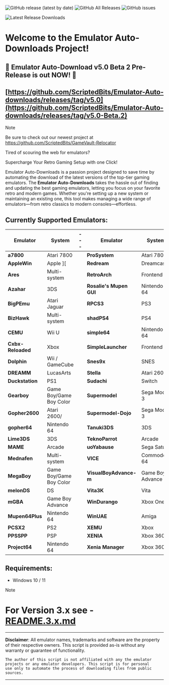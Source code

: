 ![GitHub release (latest by date)](https://img.shields.io/github/v/release/ScriptedBits/Emulator-Auto-downloads)
![GitHub All Releases](https://img.shields.io/github/downloads/ScriptedBits/Emulator-Auto-downloads/total)
![GitHub issues](https://img.shields.io/github/issues/ScriptedBits/Emulator-Auto-downloads)

![Latest Release Downloads](https://img.shields.io/github/downloads/ScriptedBits/Emulator-Auto-downloads/latest/total)


# Welcome to the Emulator Auto-Downloads Project! #

## 🎉 Emulator Auto-Download v5.0 Beta 2 Pre-Release is out NOW! 🚀 ##
## [https://github.com/ScriptedBits/Emulator-Auto-downloads/releases/tag/v5.0](https://github.com/ScriptedBits/Emulator-Auto-downloads/releases/tag/v5.0-Beta.2) ##


> [!NOTE]
> Be sure to check out our newest project at https://github.com/ScriptedBits/GameVault-Relocator

Tired of scouring the web for emulators? 

Supercharge Your Retro Gaming Setup with one Click!

Emulator Auto-Downloads is a passion project designed to save time by automating the download of the latest versions of the top-tier gaming emulators. The **Emulator Auto-Downloads** takes the hassle out of finding and updating the best gaming emulators, letting you focus on your favorite retro and modern games. Whether you're setting up a new system or maintaining an existing one, this tool makes managing a wide range of emulators—from retro classics to modern consoles—effortless.

## Currently Supported Emulators: ##

| **Emulator**           | **System**          | --- | **Emulator**           | **System**          |
|------------------------|---------------------|-----|------------------------|---------------------|
| **a7800** | Atari 7800  |     | **ProSystem** | Atari 7800 |
| **AppleWin** | Apple ][  |     | **Redream** | Dreamcast |
| **Ares** | Multi-system  |     | **RetroArch** | Frontend |
| **Azahar** | 3DS  |     | **Rosalie's Mupen GUI** | Nintendo 64 |
| **BigPEmu** | Atari Jaguar  |     | **RPCS3** | PS3 |
| **BizHawk** | Multi-system  |     | **shadPS4** | PS4 |
| **CEMU** | Wii U  |     | **simple64** | Nintendo 64 |
| **Cxbx-Reloaded** | Xbox  |     | **SimpleLauncher** | Frontend |
| **Dolphin** | Wii / GameCube  |     | **Snes9x** | SNES |
| **DREAMM** | LucasArts  |     | **Stella** | Atari 2600 |
| **Duckstation** | PS1  |     | **Sudachi** | Switch |
| **Gearboy** | Game Boy/Game Boy Color  |     | **Supermodel** | Sega Model 3 |
| **Gopher2600** | Atari 2600/  |     | **Supermodel-Dojo** | Sega Model 3 |
| **gopher64** | Nintendo 64  |     | **Tanuki3DS** | 3DS |
| **Lime3DS** | 3DS  |     | **TeknoParrot** | Arcade |
| **MAME** | Arcade  |     | **uoYabause** | Sega Saturn |
| **Mednafen** | Multi-system  |     | **VICE** | Commodore 64 |
| **MegaBoy** | Game Boy/Game Boy Color  |     | **VisualBoyAdvance-m** | Game Boy Advance |
| **melonDS** | DS  |     | **Vita3K** | Vita |
| **mGBA** | Game Boy Advance  |     | **WinDurango** | Xbox One |
| **Mupen64Plus** | Nintendo 64  |     | **WinUAE** | Amiga |
| **PCSX2** | PS2  |     | **XEMU** | Xbox |
| **PPSSPP** | PSP  |     | **XENIA** | Xbox 360 |
| **Project64** | Nintendo 64  |     | **Xenia Manager** | Xbox 360 |
<!-- Updated at 2025-05-13 15:05:08 UTC -->


## Requirements:
- Windows 10 / 11


> [!NOTE]
> # For Version 3.x see - [README.3.x.md](README.3.x.md) #

---
**Disclaimer**: All emulator names, trademarks and software are the property of their respective owners. This script is provided as-is without any warranty or guarantee of functionality.

    The author of this script is not affiliated with any the emulator projects or any emulator developers. This script is for personal 
    use only to automate the process of downloading files from public sources.
---




